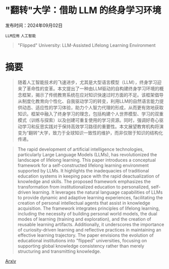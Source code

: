 # "翻转"大学：借助 LLM 的终身学习环境

发布时间：2024年09月02日

`LLM应用` `人工智能`

> "Flipped" University: LLM-Assisted Lifelong Learning Environment

# 摘要

> 随着人工智能技术的飞速进步，尤其是大型语言模型（LLM），终身学习迎来了革命性的变革。本文提出了一种由LLM驱动的自构建终身学习环境的概念框架，揭示了传统教育系统在应对知识快速过时方面的不足。该框架倡导从制度化教育向个性化、自我驱动学习的转变，利用LLM的自然语言能力提供动态、适应性的学习体验，助力个人智力代理的形成，从而更有效地获取知识。框架中融入了终身学习的理念，包括构建个人世界模型、学习的双重模式（训练与探索）以及创建可重复使用的学习资源。同时，强调好奇心驱动学习和反思实践对于保持高效学习路径的重要性。本文展望教育机构将演变为“翻转”大学，致力于全球知识一致性的维护，而非仅限于知识的结构化传递。

> The rapid development of artificial intelligence technologies, particularly Large Language Models (LLMs), has revolutionized the landscape of lifelong learning. This paper introduces a conceptual framework for a self-constructed lifelong learning environment supported by LLMs. It highlights the inadequacies of traditional education systems in keeping pace with the rapid deactualization of knowledge and skills. The proposed framework emphasizes the transformation from institutionalized education to personalized, self-driven learning. It leverages the natural language capabilities of LLMs to provide dynamic and adaptive learning experiences, facilitating the creation of personal intellectual agents that assist in knowledge acquisition. The framework integrates principles of lifelong learning, including the necessity of building personal world models, the dual modes of learning (training and exploration), and the creation of reusable learning artifacts. Additionally, it underscores the importance of curiosity-driven learning and reflective practices in maintaining an effective learning trajectory. The paper envisions the evolution of educational institutions into "flipped" universities, focusing on supporting global knowledge consistency rather than merely structuring and transmitting knowledge.

[Arxiv](https://arxiv.org/abs/2409.10553)